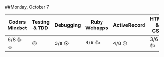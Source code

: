 ##Monday, October 7

| Coders Mindset    | Testing & TDD | Debugging            | Ruby Webapps | ActiveRecord  | HTML & CSS |
| ------------------| ------------- | -------------------- | ------------ | ------------- | ---------- |
| 6/8 :+1: :relaxed:|  :pensive:    | 3/8 :open_mouth:     | 4/6 :+1:     | 4/8 :pensive: | 3/6 :+1:   |